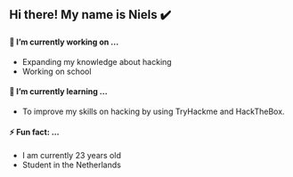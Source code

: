 ## Hi there! My name is Niels :heavy_check_mark: 

#### 🔭 I’m currently working on ...
* Expanding my knowledge about hacking
* Working on school 

#### 🌱 I’m currently learning ...
* To improve my skills on hacking by using TryHackme and HackTheBox.

#### ⚡ Fun fact: ...
* I am currently 23 years old
* Student in the Netherlands


<!--
**nielsbakkers/nielsbakkers** is a ✨ _special_ ✨ repository because its `README.md` (this file) appears on your GitHub profile.

Here are some ideas to get you started:

- 🔭 I’m currently working on ...
- 🌱 I’m currently learning ...
- 👯 I’m looking to collaborate on ...
- 🤔 I’m looking for help with ...
- 💬 Ask me about ...
- 📫 How to reach me: ...
- 😄 Pronouns: ...
- ⚡ Fun fact: ...
-->
